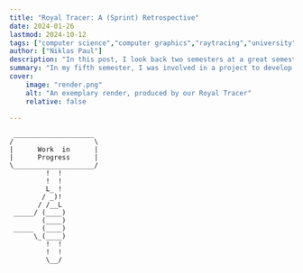 ```yaml
---
title: "Royal Tracer: A (Sprint) Retrospective" 
date: 2024-01-26
lastmod: 2024-10-12
tags: ["computer science","computer graphics","raytracing","university"]
author: ["Niklas Paul"]
description: "In this post, I look back two semesters at a great semester project which introduced me to the world of computer graphics" 
summary: "In my fifth semester, I was involved in a project to develop a raytracer with built-in scene editor. My super ambitious team and I really overshot this expectation and put in a whole lot of effort, which made these 4 months a truly amazing experience for me." 
cover:
    image: "render.png"
    alt: "An exemplary render, produced by our Royal Tracer"
    relative: false

---
```


     ____________________
    /                    \
    |      Work  in      |
    |      Progress      |
    \____________________/
             !  !
             !  !
             L_ !
            / _)!
           / /__L
     _____/ (____)
            (____)
     _____  (____)
          \_(____)
             !  !
             !  !
             \__/